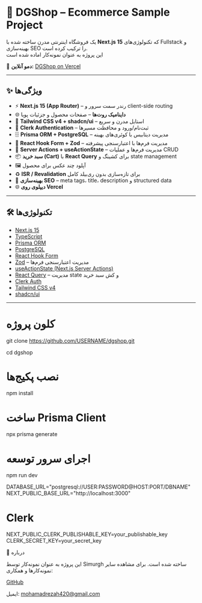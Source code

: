 # 🛒 DGShop – Ecommerce Sample Project

یک فروشگاه اینترنتی مدرن ساخته شده با **Next.js 15** که تکنولوژی‌های Fullstack و بهینه‌سازی SEO را ترکیب کرده است.  
این پروژه به عنوان نمونه‌کار اماده شده است  

🔗 **دمو آنلاین:** [DGShop on Vercel](https://dgshap-nxtcwvrta-simurghs-projects.vercel.app/)  

---

## ✨ ویژگی‌ها

- ⚡ **Next.js 15 (App Router)** – رندر سمت سرور و client-side routing  
- 🌐 **داینامیک روت‌ها** – صفحات محصول و جزئیات پویا  
- 🎨 **Tailwind CSS v4 + shadcn/ui** – استایل مدرن و سریع  
- 🔑 **Clerk Authentication** – ثبت‌نام/ورود و محافظت مسیرها  
- 🗄️ **Prisma ORM + PostgreSQL** – مدیریت دیتابیس با کوئری‌های بهینه  
- 📝 **React Hook Form + Zod** – مدیریت فرم‌ها با اعتبارسنجی پیشرفته  
- 🔄 **Server Actions + useActionState** – مدیریت فرم‌ها و عملیات CRUD  
- 📦 **سبد خرید (Cart)** با **React Query** برای کشینگ و state management  
- 🖼️ آپلود چند عکس برای محصول  
- ♻️ **ISR / Revalidation** برای تازه‌سازی بدون ری‌بیلد کامل  
- 🚀 **بهینه‌سازی SEO** – meta tags، title، description و structured data  
- 🌐 **دیپلوی روی Vercel**  

---

## 🛠️ تکنولوژی‌ها

- [Next.js 15](https://nextjs.org/)  
- [TypeScript](https://www.typescriptlang.org/)  
- [Prisma ORM](https://www.prisma.io/)  
- [PostgreSQL](https://www.postgresql.org/)  
- [React Hook Form](https://react-hook-form.com/)  
- [Zod](https://zod.dev/) – مدیریت اعتبارسنجی فرم‌ها  
- [useActionState (Next.js Server Actions)](https://beta.nextjs.org/docs/routing/server-actions)  
- [React Query](https://tanstack.com/query/latest) – مدیریت state و کش سبد خرید  
- [Clerk Auth](https://clerk.com/)  
- [Tailwind CSS v4](https://tailwindcss.com/)  
- [shadcn/ui](https://ui.shadcn.com/)  

---
# کلون پروژه
git clone https://github.com/USERNAME/dgshop.git

cd dgshop

# نصب پکیج‌ها
npm install

# ساخت Prisma Client
npx prisma generate

# اجرای سرور توسعه
npm run dev


DATABASE_URL="postgresql://USER:PASSWORD@HOST:PORT/DBNAME"
NEXT_PUBLIC_BASE_URL="http://localhost:3000"

# Clerk
NEXT_PUBLIC_CLERK_PUBLISHABLE_KEY=your_publishable_key
CLERK_SECRET_KEY=your_secret_key

📌 درباره

این پروژه به عنوان نمونه‌کار توسط Simurgh ساخته شده است.
برای مشاهده سایر نمونه‌کارها و همکاری:

[GitHub](https://github.com/simurgh420)

ایمیل: mohamadrezah420@gmail.com
